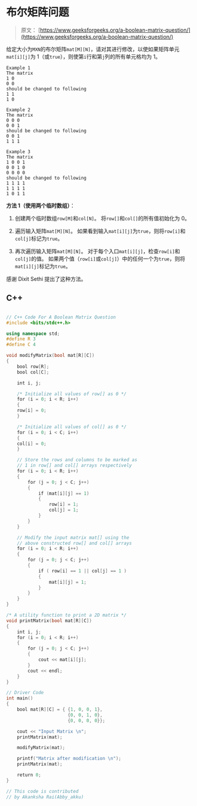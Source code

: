 # 布尔矩阵问题

> 原文： [https://www.geeksforgeeks.org/a-boolean-matrix-question/](https://www.geeksforgeeks.org/a-boolean-matrix-question/)

给定大小为`MXN`的布尔矩阵`mat[M][N]`，请对其进行修改，以使如果矩阵单元`mat[i][j]`为 1（或`true`），则使第`i`行和第`j`列的所有单元格均为 1。

```
Example 1
The matrix
1 0
0 0
should be changed to following
1 1
1 0

Example 2
The matrix
0 0 0
0 0 1
should be changed to following
0 0 1
1 1 1

Example 3
The matrix
1 0 0 1
0 0 1 0
0 0 0 0
should be changed to following
1 1 1 1
1 1 1 1
1 0 1 1

```



**方法 1（使用两个临时数组）**：

1.  创建两个临时数组`row[M]`和`col[N]`。 将`row[]`和`col[]`的所有值初始化为 0。

2.  遍历输入矩阵`mat[M][N]`。 如果看到输入`mat[i][j]`为`true`，则将`row[i]`和`col[j]`标记为`true`。

3.  再次遍历输入矩阵`mat[M][N]`。 对于每个入口`mat[i][j]`，检查`row[i]`和`col[j]`的值。 如果两个值（`row[i]`或`col[j]`）中的任何一个为`true`，则将`mat[i][j]`标记为`true`。

感谢 Dixit Sethi 提出了这种方法。

## C++ 

```cpp

// C++ Code For A Boolean Matrix Question 
#include <bits/stdc++.h> 

using namespace std; 
#define R 3 
#define C 4 

void modifyMatrix(bool mat[R][C]) 
{ 
    bool row[R]; 
    bool col[C]; 

    int i, j; 

    /* Initialize all values of row[] as 0 */
    for (i = 0; i < R; i++) 
    { 
    row[i] = 0; 
    } 

    /* Initialize all values of col[] as 0 */
    for (i = 0; i < C; i++) 
    { 
    col[i] = 0; 
    } 

    // Store the rows and columns to be marked as 
    // 1 in row[] and col[] arrays respectively 
    for (i = 0; i < R; i++) 
    { 
        for (j = 0; j < C; j++) 
        { 
            if (mat[i][j] == 1) 
            { 
                row[i] = 1; 
                col[j] = 1; 
            } 
        } 
    } 

    // Modify the input matrix mat[] using the  
    // above constructed row[] and col[] arrays 
    for (i = 0; i < R; i++) 
    { 
        for (j = 0; j < C; j++) 
        { 
            if ( row[i] == 1 || col[j] == 1 ) 
            { 
                mat[i][j] = 1; 
            } 
        } 
    } 
} 

/* A utility function to print a 2D matrix */
void printMatrix(bool mat[R][C]) 
{ 
    int i, j; 
    for (i = 0; i < R; i++) 
    { 
        for (j = 0; j < C; j++) 
        { 
            cout << mat[i][j]; 
        } 
        cout << endl; 
    } 
} 

// Driver Code 
int main() 
{ 
    bool mat[R][C] = { {1, 0, 0, 1}, 
                       {0, 0, 1, 0}, 
                       {0, 0, 0, 0}}; 

    cout << "Input Matrix \n"; 
    printMatrix(mat); 

    modifyMatrix(mat); 

    printf("Matrix after modification \n"); 
    printMatrix(mat); 

    return 0; 
} 

// This code is contributed  
// by Akanksha Rai(Abby_akku) 

```